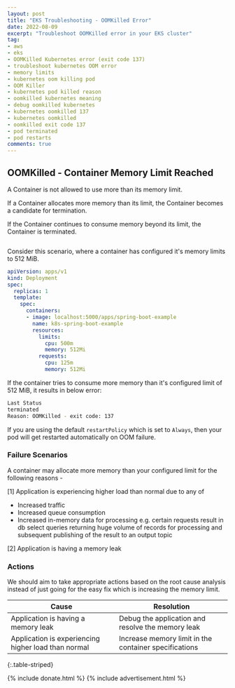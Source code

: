 ```yaml
---
layout: post
title: "EKS Troubleshooting - OOMKilled Error"
date: 2022-08-09
excerpt: "Troubleshoot OOMKilled error in your EKS cluster"
tag:
- aws
- eks
- OOMKilled Kubernetes error (exit code 137)
- troubleshoot kubernetes OOM error
- memory limits
- kubernetes oom killing pod
- OOM Killer
- kubernetes pod killed reason
- oomkilled kubernetes meaning
- debug oomkilled kubernetes
- kubernetes oomkilled 137
- kubernetes oomkilled
- oomkilled exit code 137
- pod terminated
- pod restarts
comments: true
---
```


## OOMKilled - Container Memory Limit Reached

A Container is not allowed to use more than its memory limit.

If a Container allocates more memory than its limit, the Container becomes a candidate for termination. 

If the Container continues to consume memory beyond its limit, the Container is terminated.

<figure>
    <a href="{{ site.url }}/assets/img/2022/08/kubernetes-oom-killed-memory-limit.png">
        <picture>
            <source type="image/webp" srcset="{{ site.url }}/assets/img/2022/08/kubernetes-oom-killed-memory-limit.webp">
            <source type="image/png" srcset="{{ site.url }}/assets/img/2022/08/kubernetes-oom-killed-memory-limit.png">
            <img src="{{ site.url }}/assets/img/2022/08/kubernetes-oom-killed-memory-limit.png" alt="">
        </picture>
    </a>
</figure>

Consider this scenario, where a container has configured it's memory limits to 512 MiB.

```yaml
apiVersion: apps/v1
kind: Deployment
spec:
  replicas: 1
  template:
    spec:
      containers:
      - image: localhost:5000/apps/spring-boot-example
        name: k8s-spring-boot-example
        resources:
          limits:
            cpu: 500m
            memory: 512Mi
          requests:
            cpu: 125m
            memory: 512Mi
```

If the container tries to consume more memory than it's configured limit of 512 MiB, it results in below error:

```bash
Last Status
terminated
Reason: OOMKilled - exit code: 137
```

If you are using the default `restartPolicy` which is set to `Always`, then your pod will get restarted automatically on OOM failure.

### Failure Scenarios

A container may allocate more memory than your configured limit for the following reasons -

[1] Application is experiencing higher load than normal due to any of

- Increased traffic
- Increased queue consumption
- Increased in-memory data for processing e.g. certain requests result in db select queries returning huge volume of records for processing and subsequent publishing of the result to an output topic 

[2] Application is having a memory leak

### Actions

We should aim to take appropriate actions based on the root cause analysis instead of just going for the easy fix which is increasing the memory limit.

|Cause |Resolution |
|-- |-- |
|Application is having a memory leak |Debug the application and resolve the memory leak |
|Application is experiencing higher load than normal |Increase memory limit in the container specifications |
{:.table-striped}

{% include donate.html %}
{% include advertisement.html %}
